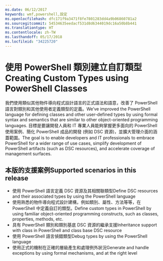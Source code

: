 ```yaml
---
ms.date: 06/12/2017
keywords: wmf,powershell,設定
ms.openlocfilehash: dfc171f9a3471f8fe7801283dd4a9b06860781a2
ms.sourcegitcommit: 54534635eedacf531d8d6344019dc16a50b8b441
ms.translationtype: HT
ms.contentlocale: zh-TW
ms.lasthandoff: 05/17/2018
ms.locfileid: "34225720"
---
```

# <a name="creating-custom-types-using-powershell-classes"></a><span data-ttu-id="1ed32-102">使用 PowerShell 類別建立自訂類型</span><span class="sxs-lookup"><span data-stu-id="1ed32-102">Creating Custom Types using PowerShell Classes</span></span>

<span data-ttu-id="1ed32-103">我們使用類似其他物件導向程式設計語言的正式語法和語意，改善了 PowerShell 語言對類別和其他使用者定義類型的定義。</span><span class="sxs-lookup"><span data-stu-id="1ed32-103">We’ve improved the PowerShell language for defining classes and other user-defined types by using formal syntax and semantics that are similar to other object-oriented programming languages.</span></span> <span data-ttu-id="1ed32-104">目標是要讓開發人員和 IT 專業人員能夠掌握更多面向的 PowerShell 使用案例、簡化 PowerShell 成品的開發 (例如 DSC 資源)，並擴大管理介面的涵蓋範圍。</span><span class="sxs-lookup"><span data-stu-id="1ed32-104">The goal is to enable developers and IT professionals to embrace PowerShell for a wider range of use cases, simplify development of PowerShell artifacts (such as DSC resources), and accelerate coverage of management surfaces.</span></span>

## <a name="supported-scenarios-in-this-release"></a><span data-ttu-id="1ed32-105">本版的支援案例</span><span class="sxs-lookup"><span data-stu-id="1ed32-105">Supported scenarios in this release</span></span>

-   <span data-ttu-id="1ed32-106">使用 PowerShell 語言定義 DSC 資源及其相關聯類型</span><span class="sxs-lookup"><span data-stu-id="1ed32-106">Define DSC resources and their associated types by using the PowerShell language</span></span>
-   <span data-ttu-id="1ed32-107">使用熟悉的物件導向程式設計建構，例如類別、屬性、方法等等，在 PowerShell 中定義自訂的類型。</span><span class="sxs-lookup"><span data-stu-id="1ed32-107">Define custom types in PowerShell by using familiar object-oriented programming constructs, such as classes, properties, methods, etc.</span></span>
-   <span data-ttu-id="1ed32-108">具有 PowerShell 類別和類別基底 DSC 資源的繼承支援</span><span class="sxs-lookup"><span data-stu-id="1ed32-108">Inheritance support with class in PowerShell and class base DSC resource</span></span>
-   <span data-ttu-id="1ed32-109">使用 PowerShell 語言偵錯類型</span><span class="sxs-lookup"><span data-stu-id="1ed32-109">Debug types by using the PowerShell language</span></span>
-   <span data-ttu-id="1ed32-110">使用正式的機制在正確的層級產生和處理例外狀況</span><span class="sxs-lookup"><span data-stu-id="1ed32-110">Generate and handle exceptions by using formal mechanisms, and at the right level</span></span>
